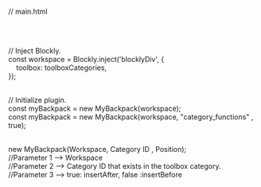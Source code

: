// main.html<br>
<script src="mybackpack.js"></script><br><br>

// Inject Blockly.<br>
const workspace = Blockly.inject('blocklyDiv', {<br>
&nbsp;&nbsp;&nbsp;&nbsp;toolbox: toolboxCategories,<br>
});<br><br>

// Initialize plugin.<br>
const myBackpack = new MyBackpack(workspace);<br>
const myBackpack = new MyBackpack(workspace, "category_functions" , true);<br><br>

new MyBackpack(Workspace, Category ID , Position);<br>
//Parameter 1 --> Workspace<br>
//Parameter 2 --> Category ID that exists in the toolbox category.<br>
//Parameter 3 --> true: insertAfter, false :insertBefore<br>
